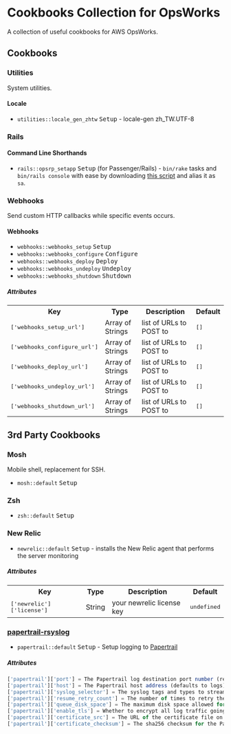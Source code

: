 Cookbooks Collection for OpsWorks
=================================

A collection of useful cookbooks for AWS OpsWorks.

Cookbooks
---------

### Utilities

System utilities.

#### Locale

- `utilities::locale_gen_zhtw` <kbd>Setup</kbd> - locale-gen zh_TW.UTF-8

### Rails

#### Command Line Shorthands

 - `rails::opsrp_setapp` <kbd>Setup</kbd> (for Passenger/Rails) - `bin/rake` tasks and `bin/rails console` with ease by downloading [this script](https://gist.github.com/Neson/9ec46f825eebadf06615) and alias it as `sa`.

### Webhooks

Send custom HTTP callbacks while specific events occurs.

#### Webhooks

 - `webhooks::webhooks_setup` <kbd>Setup</kbd>
 - `webhooks::webhooks_configure` <kbd>Configure</kbd>
 - `webhooks::webhooks_deploy` <kbd>Deploy</kbd>
 - `webhooks::webhooks_undeploy` <kbd>Undeploy</kbd>
 - `webhooks::webhooks_shutdown` <kbd>Shutdown</kbd>

##### Attributes

<table>
  <tr>
    <th>Key</th>
    <th>Type</th>
    <th>Description</th>
    <th>Default</th>
  </tr>
  <tr>
    <td><tt>['webhooks_setup_url']</tt></td>
    <td>Array of Strings</td>
    <td>list of URLs to POST to</td>
    <td><tt>[]</tt></td>
  </tr>
  <tr>
    <td><tt>['webhooks_configure_url']</tt></td>
    <td>Array of Strings</td>
    <td>list of URLs to POST to</td>
    <td><tt>[]</tt></td>
  </tr>
  <tr>
    <td><tt>['webhooks_deploy_url']</tt></td>
    <td>Array of Strings</td>
    <td>list of URLs to POST to</td>
    <td><tt>[]</tt></td>
  </tr>
  <tr>
    <td><tt>['webhooks_undeploy_url']</tt></td>
    <td>Array of Strings</td>
    <td>list of URLs to POST to</td>
    <td><tt>[]</tt></td>
  </tr>
  <tr>
    <td><tt>['webhooks_shutdown_url']</tt></td>
    <td>Array of Strings</td>
    <td>list of URLs to POST to</td>
    <td><tt>[]</tt></td>
  </tr>
</table>

3rd Party Cookbooks
-------------------

### Mosh

Mobile shell, replacement for SSH.

 - `mosh::default` <kbd>Setup</kbd>

### Zsh

 - `zsh::default` <kbd>Setup</kbd>

### New Relic

 - `newrelic::default` <kbd>Setup</kbd> - installs the New Relic agent that performs the server monitoring

##### Attributes

<table>
  <tr>
    <th>Key</th>
    <th>Type</th>
    <th>Description</th>
    <th>Default</th>
  </tr>
  <tr>
    <td><tt>['newrelic']['license']</tt></td>
    <td>String</td>
    <td>your newrelic license key</td>
    <td><tt>undefined</tt></td>
  </tr>
</table>

### [papertrail-rsyslog](https://supermarket.chef.io/cookbooks/papertrail-rsyslog)

 - `papertrail::default` <kbd>Setup</kbd> - Setup logging to [Papertrail](https://papertrailapp.com/)

##### Attributes

```js
['papertrail']['port'] = The Papertrail log destination port number (required)
['papertrail']['host'] = The Papertrail host address (defaults to logs)
['papertrail']['syslog_selector'] = The syslog tags and types to stream into Papertrail (defaults to "*.*")
['papertrail']['resume_retry_count'] = The number of times to retry the sending of failed messages (defaults to unlimited)
['papertrail']['queue_disk_space'] = The maximum disk space allowed for queues (default to 100M)
['papertrail']['enable_tls'] = Whether to encrypt all log traffic going into Papertrail (default to True)
['papertrail']['certificate_src'] = The URL of the certificate file on the Papertrail server
['papertrail']['certificate_checksum'] = The sha256 checksum for the Papertrail certificate file
```
